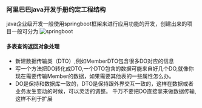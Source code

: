 ### 阿里巴巴java开发手册约定工程结构
java企业级开发一般使用springboot框架来进行应用功能的开发，创建出来的项目一般可分为
![springboot](D:\企业微信截图_16054910207105.png,1274025419&fm=27&gp=0.jpg "springboot")
#### 多表查询返回对象处理
* 新建数据传输类（DTO）,例如MemberDTO包含很多DO对应的信息
* 写一个方法把DO转化成DTO,一个DTO包含的数据可能来自好几个DO,就像你现在需要传输Member的数据，如果需要其他表的一些属性怎么办。
* DO是保持和数据库一致的，DTO是保持跟外界交互一致的，这样在数据或者业务发生变动的时候，可以灵活的调整。
千万不要把DO直接拿来做数据传输,这样不利于扩展
